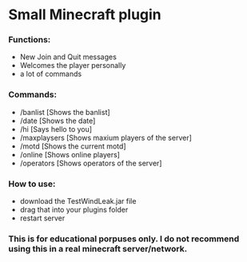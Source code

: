 # Small Minecraft plugin
### Functions:
* New Join and Quit messages
* Welcomes the player personally
* a lot of commands
### Commands:
* /banlist [Shows the banlist]
* /date [Shows the date]
* /hi [Says hello to you]
* /maxplaysers [Shows maxium players of the server]
* /motd [Shows the current motd]
* /online [Shows online players]
* /operators [Shows operators of the server]
  
### How to use:
* download the TestWindLeak.jar file
* drag that into your plugins folder
* restart server


### This is for educational porpuses only. I do not recommend using this in a real minecraft server/network.
